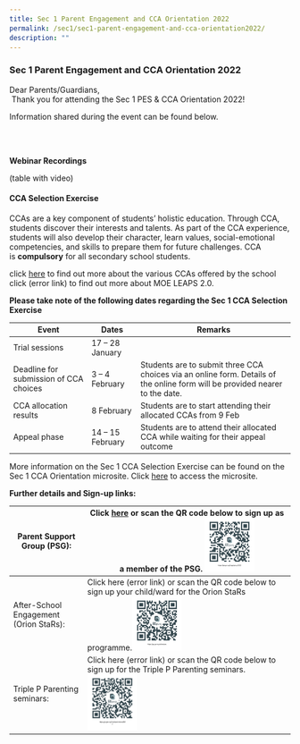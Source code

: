 ```yaml
---
title: Sec 1 Parent Engagement and CCA Orientation 2022
permalink: /sec1/sec1-parent-engagement-and-cca-orientation2022/
description: ""
---
```


### Sec 1 Parent Engagement and CCA Orientation 2022

Dear Parents/Guardians,  
 Thank you for attending the Sec 1 PES & CCA Orientation 2022!

Information shared during the event can be found below.

<br> <br>

**Webinar Recordings**

(table with video)

#### CCA Selection Exercise

CCAs are a key component of students’ holistic education. Through CCA, students discover their interests and talents. As part of the CCA experience, students will also develop their character, learn values, social-emotional competencies, and skills to prepare them for future challenges. CCA is **compulsory** for all secondary school students.

click [here](/student-development/cca) to find out more about the various CCAs offered by the school <br>
click (error link) to find out more about MOE LEAPS 2.0.

**Please take note of the following dates regarding the Sec 1 CCA Selection Exercise**

| Event                                  | Dates            | Remarks                                                                                                                      |
| -------------------------------------- | ---------------- | ---------------------------------------------------------------------------------------------------------------------------- |
| Trial sessions                         | 17 – 28 January  |                                                                                                                              |
| Deadline for submission of CCA choices | 3 – 4 February   | Students are to submit three CCA choices via an online form. Details of the online form will be provided nearer to the date. |
| CCA allocation results                 | 8 February       | Students are to start attending their allocated CCAs from 9 Feb                                                              |
| Appeal phase                           | 14 – 15 February | Students are to attend their allocated CCA while waiting for their appeal outcome                                            |

More information on the Sec 1 CCA Selection Exercise can be found on the Sec 1 CCA Orientation microsite. Click [here](https://sites.google.com/students.edu.sg/2022secondary1ccaorientation/home) to access the microsite.

**Further details and Sign-up links:**

| Parent Support Group (PSG):            | Click [here](https://form.gov.sg/#!/61d80ad62efd780012bdd388) or scan the QR code below to sign up as a member of the PSG. <img src="/images/OR%20code_PSG.jpg"       style="width:25%"> |
| -------------------------------------- | ---------------------------------------------------------------------------------------------------------------------------------------------------------------------------------------- |
| After-School Engagement (Orion StaRs): | Click here (error link) or scan the QR code below to sign up your child/ward for the Orion StaRs programme.<img src="/images/QR%20code_Orion%20Stars.jpg"       style="width:25%">       |
| Triple P Parenting seminars:           | Click here (error link) or scan the QR code below to sign up for the Triple P Parenting seminars. <img src="/images/QR%20code_Triple%20P.jpg"       style="width:25%">                   |
